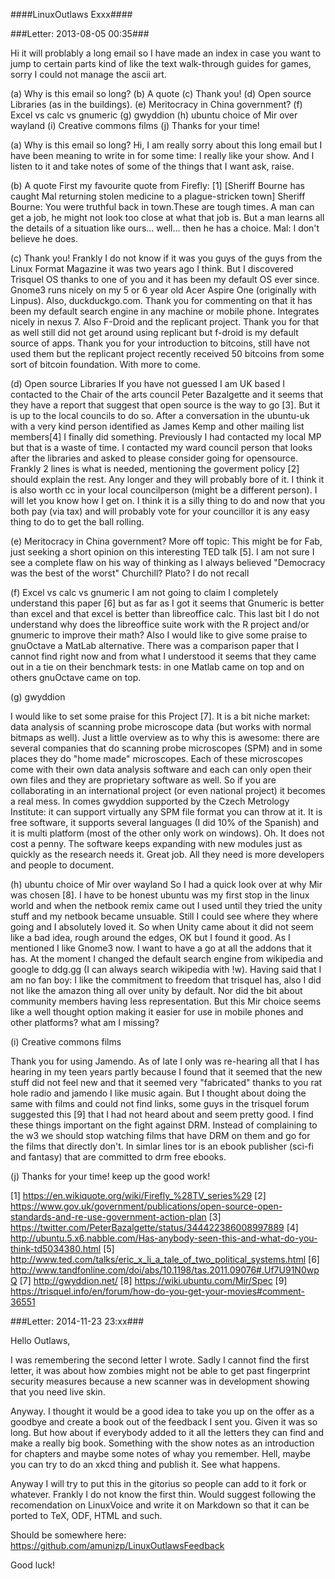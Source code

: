 ####LinuxOutlaws Exxx####

###Letter: 2013-08-05 00:35###

Hi it will problably a long email so I have made an index in case you
want to jump to certain parts kind of like the text walk-through guides
for games, sorry I could not manage the ascii art.

(a) Why is this email so long?
(b) A quote
(c) Thank you!
(d) Open source Libraries (as in the buildings).
(e) Meritocracy in China government?
(f) Excel vs calc vs gnumeric
(g) gwyddion 
(h) ubuntu choice of Mir over wayland
(i) Creative commons films
(j) Thanks for your time!


(a) Why is this email so long?
Hi, I am really sorry about this long email but I have been meaning to
write in for some time: I really like your show. And I listen to it
and take notes of some of the things that I want ask, raise. 


(b) A quote
First my favourite quote from Firefly: [1] 
[Sheriff Bourne has caught Mal returning stolen medicine to a
plague-stricken town] 
Sheriff Bourne: You were truthful back in town.These are tough times. A
man can get a job, he might not look too close at what that job is. But
a man learns all the details of a situation like ours... well... then
he has a choice. 
Mal: I don't believe he does. 


(c) Thank you!
Frankly I do not know if it was you guys of the guys from the Linux
Format Magazine it was two years ago I think. But I discovered Trisquel
OS thanks to one of you and it has been my default OS ever since.
Gnome3 runs nicely on my 5 or 6 year old Acer Aspire One (originally
with Linpus). 
Also, duckduckgo.com. Thank you for commenting on that it
has been my default search engine in any machine or mobile phone.
Integrates nicely in nexus 7. 
Also F-Droid and the replicant project. Thank you for that as well
still did not get around using replicant but f-droid is my default
source of apps. 
Thank you for your introduction to bitcoins, still have not used them
but the replicant project recently received 50 bitcoins from some sort
of bitcoin foundation. With more to come. 

(d) Open source Libraries
If you have not guessed I am UK based I contacted to the Chair of the
arts council Peter Bazalgette and it seems that they have a report that
suggest that open source is the way to go [3]. But it is up to the local
councils to do so. After a conversation in the ubuntu-uk with a very
kind person identified as James Kemp and other mailing list members[4]
I finally did something. Previously I had contacted my local MP but
that is a waste of time. I contacted my ward council person that looks
after the libraries and asked to please consider going for opensource.
Frankly 2 lines is what is needed, mentioning the goverment policy
[2] should explain the rest. Any longer and they will probably bore of
it. I think it is also worth cc in your local councilperson (might be a
different person). I will let you know how I get on. I think it is a
silly thing to do and now that you both pay (via tax) and will probably
vote for your councillor it is any easy thing to do to get the ball
rolling.

(e) Meritocracy in China government?
More off topic: This might be for Fab, just seeking a short opinion on
this interesting TED talk [5]. I am not sure I see a complete flaw on
his way of thinking as I always believed "Democracy was the best of the
worst" Churchill? Plato? I do not recall

(f) Excel vs calc vs gnumeric
I am not going to claim I completely understand this paper [6] but as
far as I got it seems that Gnumeric is better than excel and that excel
is better than libreoffice calc. This last bit I do not understand why
does the libreoffice suite work with the R project and/or gnumeric to
improve their math? 
Also I would like to give some praise to gnuOctave a MatLab
alternative. There was a comparison paper that I cannot find right now
and from what I understood it seems that they came out in a tie on
their benchmark tests: in one Matlab came on top and on others
gnuOctave came on top. 

(g) gwyddion

I would like to set some praise for this Project [7]. It is a bit niche
market: data analysis of scanning probe microscope data (but works with
normal bitmaps as well). Just a little overview as to why this is
awesome: there are several companies that do scanning probe microscopes
(SPM) and in some places they do "home made" microscopes. Each of these
microscopes come with their own data analysis software and each can
only open their own files and they are proprietary software as well.
So if you are collaborating in an international project (or even
national project) it becomes a real mess. In comes gwyddion supported
by the Czech Metrology Institute: it can support virtually any SPM file
format you can throw at it. It is free software, it supports several
languages (I did 10% of the Spanish) and it is multi platform (most of
the other only work on windows). Oh. It does not cost a penny. The
software keeps expanding with new modules just as quickly as the
research needs it. Great job. All they need is more developers and
people to document.  

(h) ubuntu choice of Mir over wayland
So I had a quick look over at why Mir was chosen [8]. I have to be
honest ubuntu was my first stop in the linux world and when the netbook
remix came out I used until they tried the unity stuff and my netbook
became unsuable. Still I could see where they where going and I
absolutely loved it. So when Unity came about it did not seem like a
bad idea, rough around the edges, OK but I found it good. As I
mentioned I like Gnome3 now. I want to have a go at all the addons that
it has. At the moment I changed the default search engine from
wikipedia and google to ddg.gg (I can always search wikipedia with !w).
Having said that I am no fan boy: I like the commitment to freedom that
trisquel has, also I did not like the amazon thing all over unity by
default. Nor did the bit about community members having less
representation. 
But this Mir choice seems like a well thought option making it easier
for use in mobile phones and other platforms? what am I missing?

(i) Creative commons films

Thank you for using Jamendo. As of late I only was re-hearing all that
I has hearing in my teen years partly because I found that it seemed
that the new stuff did not feel new and that it seemed very
"fabricated" thanks to you rat hole radio and jamendo I like music
again. But I thought about doing the same with films and could not find
links, some guys in the trisquel forum suggested this [9] that I had not
heard about and seem pretty good. 
I find these things important on the fight against DRM. Instead of
complaining to the w3 we should stop watching films that have DRM on
them and go for the films that directly don't. In simlar lines tor is an
ebook publisher (sci-fi and fantasy) that are committed to drm free
ebooks.   

(j) Thanks for your time!
keep up the good work!

[1] https://en.wikiquote.org/wiki/Firefly_%28TV_series%29
[2]
https://www.gov.uk/government/publications/open-source-open-standards-and-re-use-government-action-plan
[3] https://twitter.com/PeterBazalgette/status/344422386008997889
[4]
http://ubuntu.5.x6.nabble.com/Has-anybody-seen-this-and-what-do-you-think-td5034380.html
[5]
http://www.ted.com/talks/eric_x_li_a_tale_of_two_political_systems.html
[6]
http://www.tandfonline.com/doi/abs/10.1198/tas.2011.09076#.Uf7U91N0wpQ
[7] http://gwyddion.net/
[8] https://wiki.ubuntu.com/Mir/Spec
[9]
https://trisquel.info/en/forum/how-do-you-get-your-movies#comment-36551

###Letter: 2014-11-23 23:xx###

Hello Outlaws,

I was remembering the second letter I wrote. Sadly I cannot find the first
letter, it was about how zombies might not be able to get past fingerprint 
security measures because a new scanner was in development showing that you need
live skin.

Anyway. I thought it would be a good idea to take you up on the offer as a 
goodbye and create a book out of the feedback I sent you. Given it was so long.
But how about if everybody added to it all the letters they can find and make a 
really big book. Something with the show notes as an introduction for chapters
and maybe some notes of whay you remember. Hell, maybe you can try to do an 
xkcd thing and publish it. See what happens.

Anyway I will try to put this in the gitorius so people can add to it fork or 
whatever. Frankly I do not know the first thin.  Would suggest following the 
recomendation on LinuxVoice and write it on Markdown so that it can be ported to
TeX, ODF, HTML and such.

Should be somewhere here:
https://github.com/amunizp/LinuxOutlawsFeedback

Good luck!
